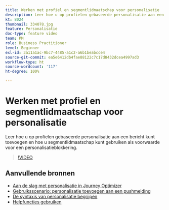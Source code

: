 ```yaml
---
title: Werken met profiel en segmentlidmaatschap voor personalisatie
description: Leer hoe u op profielen gebaseerde personalisatie aan een bericht kunt toevoegen en hoe u segmentlidmaatschap kunt gebruiken als voorwaarde voor een personalisatieblokkering.
kt: 8024
thumbnail: 334078.jpg
feature: Personalisatie
doc-type: feature video
team: PM
role: Business Practitioner
level: Beginner
exl-id: 3a11a1ac-9bc7-4485-a1c2-a6b1beabcce4
source-git-commit: ea5e6412db4fae88122c7c17d8432dcea4997ad3
workflow-type: ht
source-wordcount: '117'
ht-degree: 100%

---
```


# Werken met profiel en segmentlidmaatschap voor personalisatie

Leer hoe u op profielen gebaseerde personalisatie aan een bericht kunt toevoegen en hoe u segmentlidmaatschap kunt gebruiken als voorwaarde voor een personalisatieblokkering.

>[!VIDEO](https://video.tv.adobe.com/v/334078?quality=12)

## Aanvullende bronnen

* [Aan de slag met personalisatie in Journey Optimizer](https://experienceleague.adobe.com/docs/journey-optimizer/using/create-messages/personalization/personalize.html?lang=nl)
* [Gebruiksscenario: personalisatie toevoegen aan een pushmelding](https://experienceleague.corp.adobe.com/docs/journey-optimizer/using/create-messages/personalization/personalization-use-case.html?lang=nl)
* [De syntaxis van personalisatie begrijpen](https://experienceleague.adobe.com/docs/journey-optimizer/using/create-messages/personalization/personalization-syntax.html?lang=nl)
* [Helpfuncties gebruiken](https://experienceleague-review.corp.adobe.com/docs/journey-optimizer/using/create-messages/personalization/functions/functions.html?lang=nl)
